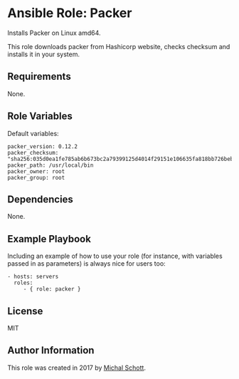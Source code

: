 Ansible Role: Packer
=========

Installs Packer on Linux amd64.

This role downloads packer from Hashicorp website, checks checksum and installs it in your system.

Requirements
------------

None.

Role Variables
--------------

Default variables:
```
packer_version: 0.12.2
packer_checksum: "sha256:035d0ea1fe785ab6b673bc2a79399125d4014f29151e106635fa818bb726bebf"
packer_path: /usr/local/bin
packer_owner: root
packer_group: root
```

Dependencies
------------

None.

Example Playbook
----------------

Including an example of how to use your role (for instance, with variables passed in as parameters) is always nice for users too:

    - hosts: servers
      roles:
         - { role: packer }

License
-------

MIT

Author Information
------------------

This role was created in 2017 by [Michal Schott](http://github.com/michalschott).
